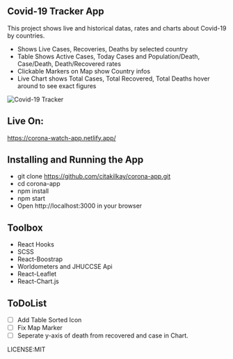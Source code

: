 ## Covid-19 Tracker App
This project shows live and historical datas, rates and charts about Covid-19 by countries.
 - Shows Live Cases, Recoveries, Deaths by selected country
 - Table Shows Active Cases, Today Cases and Population/Death, Case/Death, Death/Recovered rates
 - Clickable Markers on Map show Country infos
 - Live Chart shows Total Cases, Total Recovered, Total Deaths hover around to see exact figures

![Covid-19 Tracker](https://media.giphy.com/media/hqLngoyRlyyZ0zJOgD/giphy.gif)

## Live On:
https://corona-watch-app.netlify.app/

## Installing and Running the App
 - git clone https://github.com/citakilkay/corona-app.git
 - cd corona-app
 - npm install
 - npm start 
 - Open http://localhost:3000 in your browser

## Toolbox
 - React Hooks
 - SCSS
 - React-Boostrap
 - Worldometers and JHUCCSE Api
 - React-Leaflet
 - React-Chart.js
 
## ToDoList
 - [ ] Add Table Sorted Icon
 - [ ] Fix Map Marker
 - [ ] Seperate y-axis of death from recovered and case in Chart.

LICENSE:MIT 
